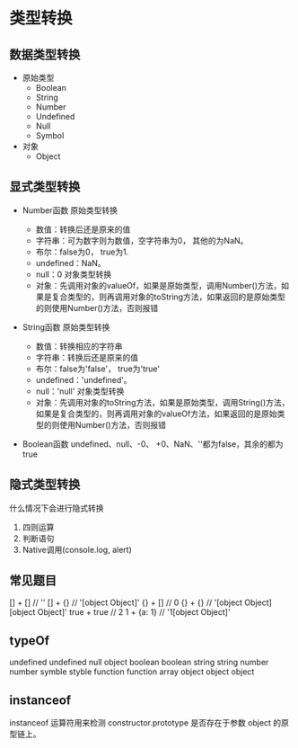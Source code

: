 # 类型转换

## 数据类型转换
  - 原始类型
    - Boolean
    - String
    - Number
    - Undefined
    - Null
    - Symbol
  - 对象
    - Object

## 显式类型转换
  - Number函数
    原始类型转换
    - 数值：转换后还是原来的值
    - 字符串：可为数字则为数值，空字符串为0， 其他的为NaN。
    - 布尔：false为0， true为1.
    - undefined：NaN。
    - null：0
    对象类型转换
    - 对象：先调用对象的valueOf，如果是原始类型，调用Number()方法，如果是复合类型的，则再调用对象的toString方法，如果返回的是原始类型的则使用Number()方法，否则报错
  - String函数
    原始类型转换
    - 数值：转换相应的字符串
    - 字符串：转换后还是原来的值
    - 布尔：false为'false'， true为'true'
    - undefined：'undefined'。
    - null：'null'
    对象类型转换
    - 对象：先调用对象的toString方法，如果是原始类型，调用String()方法，如果是复合类型的，则再调用对象的valueOf方法，如果返回的是原始类型的则使用Number()方法，否则报错
  
  - Boolean函数
    undefined、null、-0、 +0、NaN、''都为false，其余的都为true

## 隐式类型转换
  什么情况下会进行隐式转换
  1. 四则运算
  2. 判断语句
  3. Native调用(console.log, alert)

## 常见题目
[] + []       // ''
[] + {}       // '[object Object]'
{} + []       // 0
{} + {}       // '[object Object][object Object]'
true + true   // 2
1 + {a: 1}    // '1[object Object]'

## typeOf
undefined   undefined
null        object
boolean     boolean
string      string
number      number
symble      styble
function    function
array       object
object      object

## instanceof
instanceof 运算符用来检测 constructor.prototype 是否存在于参数 object 的原型链上。